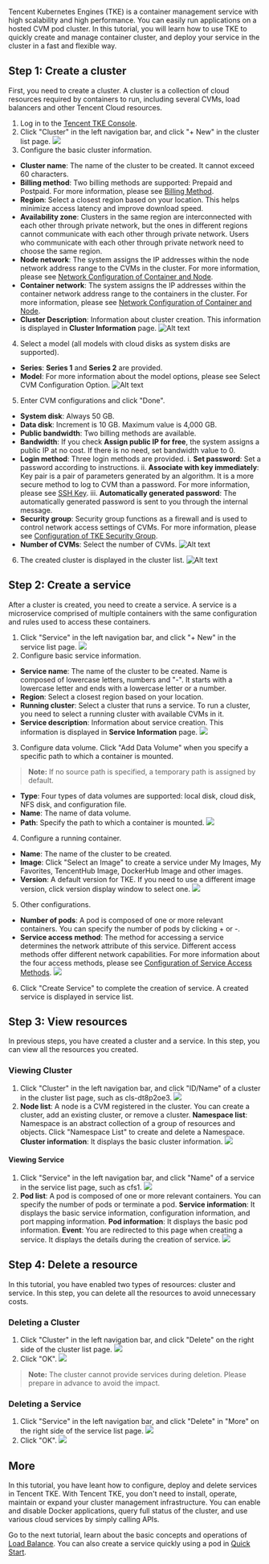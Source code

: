 Tencent Kubernetes Engines (TKE) is a container management service with high scalability and high performance. You can easily run applications on a hosted CVM pod cluster. In this tutorial, you will learn how to use TKE to quickly create and manage container cluster, and deploy your service in the cluster in a fast and flexible way.

## Step 1: Create a cluster
First, you need to create a cluster. A cluster is a collection of cloud resources required by containers to run, including several CVMs, load balancers and other Tencent Cloud resources.
1. Log in to the [Tencent TKE Console](https://console.cloud.tencent.com/ccs).
2. Click "Cluster" in the left navigation bar, and click "+ New" in the cluster list page.
![](https://mc.qcloudimg.com/static/img/41f819632bb146b6d89fea7f2980cc08/Deploy_TCC_11.jpg)
3. Configure the basic cluster information.
 - **Cluster name**: The name of the cluster to be created. It cannot exceed 60 characters.
 - **Billing method**: Two billing methods are supported: Prepaid and Postpaid. For more information, please see [Billing Method](/doc/product/213/2180).
 - **Region**: Select a closest region based on your location. This helps minimize access latency and improve download speed.
 - **Availability zone**: Clusters in the same region are interconnected with each other through private network, but the ones in different regions cannot communicate with each other through private network. Users who communicate with each other through private network need to choose the same region.
 - **Node network**: The system assigns the IP addresses within the node network address range to the CVMs in the cluster. For more information, please see [Network Configuration of Container and Node](/doc/product/457/9083).
 - **Container network**: The system assigns the IP addresses within the container network address range to the containers in the cluster. For more information, please see [Network Configuration of Container and Node](/doc/product/457/9083).
 - **Cluster Description**: Information about cluster creation. This information is displayed in **Cluster Information** page.
![Alt text](https://mc.qcloudimg.com/static/img/fe4f9f9bd9a129c2992d20366fd45e3b/Deploy_TCC_12.jpg)
4. Select a model (all models with cloud disks as system disks are supported).
 - **Series**: **Series 1** and **Series 2** are provided.<!-- For more information, please see Pod Types.-->
 - **Model**: For more information about the model options, please see Select CVM Configuration Option.
![Alt text](https://mc.qcloudimg.com/static/img/7fc38e8d897735e0ab694ed9ff680f45/Deploy_TCC_13.jpg) 
5. Enter CVM configurations and click "Done".
 - **System disk**: Always 50 GB.
 - **Data disk**: Increment is 10 GB. Maximum value is 4,000 GB.
 - **Public bandwidth**: Two billing methods are available.<!-- For more information, please see [Purchase Network Bandwidth]-->
 - **Bandwidth**: If you check **Assign public IP for free**, the system assigns a public IP at no cost. If there is no need, set bandwidth value to 0.
 - **Login method**: Three login methods are provided.
    i. **Set password**: Set a password according to instructions.
	ii. **Associate with key immediately**: Key pair is a pair of parameters generated by an algorithm. It is a more secure method to log to CVM than a password. For more information, please see [SSH Key](https://intl.cloud.tencent.com/document/product/213/6092).
	iii. **Automatically generated password**: The automatically generated password is sent to you through the internal message.
 - **Security group**: Security group functions as a firewall and is used to control network access settings of CVMs. For more information, please see [Configuration of TKE Security Group](/doc/product/457/9084).
 - **Number of CVMs**: Select the number of CVMs.
![Alt text](https://mc.qcloudimg.com/static/img/a65dda393d4dfe2e89624ab82b7ea693/Deploy_TCC_14.jpg)
6. The created cluster is displayed in the cluster list.
![Alt text](https://mc.qcloudimg.com/static/img/0cec22abebd970383c0f23c1dcd19b39/Deploy_TCC_15.jpg)

## Step 2: Create a service
After a cluster is created, you need to create a service. A service is a microservice comprised of multiple containers with the same configuration and rules used to access these containers.
1. Click "Service" in the left navigation bar, and click "+ New" in the service list page.
![](https://mc.qcloudimg.com/static/img/cce6e5a1d89d6d4172cf5f5506455153/Deploy_TCC_21.jpg)
2. Configure basic service information.
 - **Service name**: The name of the cluster to be created. Name is composed of lowercase letters, numbers and "-". It starts with a lowercase letter and ends with a lowercase letter or a number.
 - **Region**: Select a closest region based on your location.
 - **Running cluster**: Select a cluster that runs a service. To run a cluster, you need to select a running cluster with available CVMs in it.
 - **Service description**: Information about service creation. This information is displayed in **Service Information** page.
![](https://mc.qcloudimg.com/static/img/ab57c7cd6ca4763fe6066568d1641045/Deploy_TCC_22.jpg)
3. Configure data volume.
Click "Add Data Volume" when you specify a specific path to which a container is mounted.
>**Note:**
>If no source path is specified, a temporary path is assigned by default.

 - **Type**: Four types of data volumes are supported: local disk, cloud disk, NFS disk, and configuration file.<!-- For more information, please see How to Use TKE Data Volume.-->
 - **Name**: The name of data volume.
 - **Path**: Specify the path to which a container is mounted.
 ![](https://mc.qcloudimg.com/static/img/a42df4c0c935cdf2a6a22137935c5098/Deploy_TCC_23.jpg)
4. Configure a running container.
 - **Name**: The name of the cluster to be created.
 - **Image**: Click "Select an Image" to create a service under My Images, My Favorites, TencentHub Image, DockerHub Image and other images.
 - **Version**: A default version for TKE. If you need to use a different image version, click version display window to select one.
 ![](https://mc.qcloudimg.com/static/img/7a81c773ee47bbb5498365819cad5244/Deploy_TCC_24.jpg)
5. Other configurations.
 -  **Number of pods**: A pod is composed of one or more relevant containers. You can specify the number of pods by clicking + or -.
 -  **Service access method**: The method for accessing a service determines the network attribute of this service. Different access methods offer different network capabilities. For more information about the four access methods, please see [Configuration of Service Access Methods](https://intl.cloud.tencent.com/document/product/457/9098).
 ![](https://mc.qcloudimg.com/static/img/cac060dd65006ccc5f018aa6d95edf9e/Deploy_TCC_25.jpg)
6. Click "Create Service" to complete the creation of service. A created service is displayed in service list.

## Step 3: View resources
In previous steps, you have created a cluster and a service. In this step, you can view all the resources you created.
### Viewing Cluster
1. Click "Cluster" in the left navigation bar, and click "ID/Name" of a cluster in the cluster list page, such as cls-dt8p2oe3.
![](https://mc.qcloudimg.com/static/img/b99d0691840dccf5f0b6526954bd2a5d/Deploy_TCC_31.jpg)
2. **Node list**: A node is a CVM registered in the cluster. You can create a cluster, add an existing cluster, or remove a cluster.
**Namespace list**: Namespace is an abstract collection of a group of resources and objects. Click "Namespace List" to create and delete a Namespace.
**Cluster information**: It displays the basic cluster information.
![](https://mc.qcloudimg.com/static/img/7924a50aadef57d761bf9f13f03bcc1c/Deploy_TCC_32.jpg)

#### Viewing Service
1. Click "Service" in the left navigation bar, and click "Name" of a service in the service list page, such as cfs1.
![](https://mc.qcloudimg.com/static/img/0eebf8996eaee16de43753e94a99e7c5/Deploy_TCC_33.jpg)
2. **Pod list**: A pod is composed of one or more relevant containers. You can specify the number of pods or terminate a pod.
**Service information**: It displays the basic service information, configuration information, and port mapping information.
**Pod information**: It displays the basic pod information.
**Event**: You are redirected to this page when creating a service. It displays the details during the creation of service.
![](https://mc.qcloudimg.com/static/img/8fa9c1268b584cdb44e20218758ce448/Deploy_TCC_34.jpg)

## Step 4: Delete a resource
In this tutorial, you have enabled two types of resources: cluster and service. In this step, you can delete all the resources to avoid unnecessary costs.
### Deleting a Cluster
1. Click "Cluster" in the left navigation bar, and click "Delete" on the right side of the cluster list page.
![](https://mc.qcloudimg.com/static/img/760a9da38aa88011a7c55b673ec8182d/Deploy_TCC_41.jpg)
2. Click "OK".
![](https://mc.qcloudimg.com/static/img/f40a7ab650424a0d6394d44f10778828/Deploy_TCC_42.jpg)
>**Note:**
>The cluster cannot provide services during deletion. Please prepare in advance to avoid the impact.

### Deleting a Service
1. Click "Service" in the left navigation bar, and click "Delete" in "More" on the right side of the service list page.
![](https://mc.qcloudimg.com/static/img/63077520951eed847cad0c86b31f107a/Deploy_TCC_43.jpg)
2. Click "OK".
![](https://mc.qcloudimg.com/static/img/d38e030d34a3b146540c4f67b048f6d0/Deploy_TCC_44.jpg)

## More
In this tutorial, you have leant how to configure, deploy and delete services in Tencent TKE. With Tencent TKE, you don't need to install, operate, maintain or expand your cluster management infrastructure. You can enable and disable Docker applications, query full status of the cluster, and use various cloud services by simply calling APIs.

Go to the next tutorial, learn about the basic concepts and operations of [Load Balance](https://intl.cloud.tencent.com/document/product/457/9110)<!-- and Image Registry-->. You can also create a service quickly using a pod in [Quick Start](https://intl.cloud.tencent.com/document/product/457/7851).
